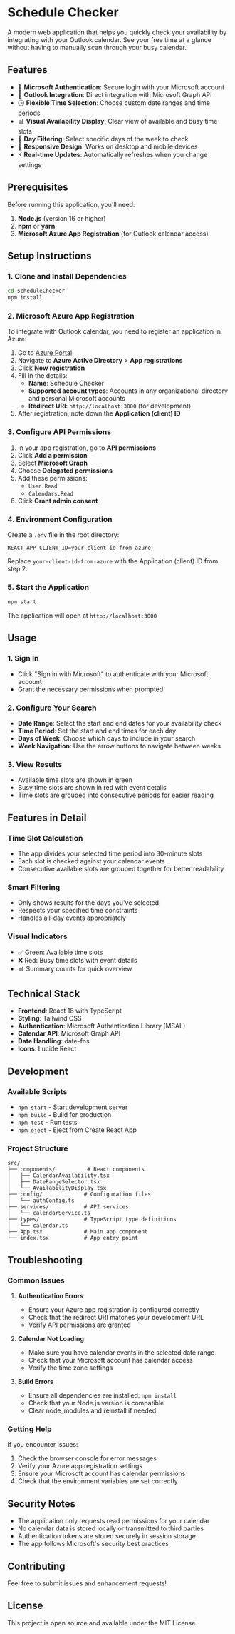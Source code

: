 # Schedule Checker

A modern web application that helps you quickly check your availability by integrating with your Outlook calendar. See your free time at a glance without having to manually scan through your busy calendar.

## Features

- 🔐 **Microsoft Authentication**: Secure login with your Microsoft account
- 📅 **Outlook Integration**: Direct integration with Microsoft Graph API
- 🕒 **Flexible Time Selection**: Choose custom date ranges and time periods
- 📊 **Visual Availability Display**: Clear view of available and busy time slots
- 🎯 **Day Filtering**: Select specific days of the week to check
- 📱 **Responsive Design**: Works on desktop and mobile devices
- ⚡ **Real-time Updates**: Automatically refreshes when you change settings

## Prerequisites

Before running this application, you'll need:

1. **Node.js** (version 16 or higher)
2. **npm** or **yarn**
3. **Microsoft Azure App Registration** (for Outlook calendar access)

## Setup Instructions

### 1. Clone and Install Dependencies

```bash
cd scheduleChecker
npm install
```

### 2. Microsoft Azure App Registration

To integrate with Outlook calendar, you need to register an application in Azure:

1. Go to [Azure Portal](https://portal.azure.com)
2. Navigate to **Azure Active Directory** > **App registrations**
3. Click **New registration**
4. Fill in the details:
   - **Name**: Schedule Checker
   - **Supported account types**: Accounts in any organizational directory and personal Microsoft accounts
   - **Redirect URI**: `http://localhost:3000` (for development)
5. After registration, note down the **Application (client) ID**

### 3. Configure API Permissions

1. In your app registration, go to **API permissions**
2. Click **Add a permission**
3. Select **Microsoft Graph**
4. Choose **Delegated permissions**
5. Add these permissions:
   - `User.Read`
   - `Calendars.Read`
6. Click **Grant admin consent**

### 4. Environment Configuration

Create a `.env` file in the root directory:

```env
REACT_APP_CLIENT_ID=your-client-id-from-azure
```

Replace `your-client-id-from-azure` with the Application (client) ID from step 2.

### 5. Start the Application

```bash
npm start
```

The application will open at `http://localhost:3000`

## Usage

### 1. Sign In
- Click "Sign in with Microsoft" to authenticate with your Microsoft account
- Grant the necessary permissions when prompted

### 2. Configure Your Search
- **Date Range**: Select the start and end dates for your availability check
- **Time Period**: Set the start and end times for each day
- **Days of Week**: Choose which days to include in your search
- **Week Navigation**: Use the arrow buttons to navigate between weeks

### 3. View Results
- Available time slots are shown in green
- Busy time slots are shown in red with event details
- Time slots are grouped into consecutive periods for easier reading

## Features in Detail

### Time Slot Calculation
- The app divides your selected time period into 30-minute slots
- Each slot is checked against your calendar events
- Consecutive available slots are grouped together for better readability

### Smart Filtering
- Only shows results for the days you've selected
- Respects your specified time constraints
- Handles all-day events appropriately

### Visual Indicators
- ✅ Green: Available time slots
- ❌ Red: Busy time slots with event details
- 📊 Summary counts for quick overview

## Technical Stack

- **Frontend**: React 18 with TypeScript
- **Styling**: Tailwind CSS
- **Authentication**: Microsoft Authentication Library (MSAL)
- **Calendar API**: Microsoft Graph API
- **Date Handling**: date-fns
- **Icons**: Lucide React

## Development

### Available Scripts

- `npm start` - Start development server
- `npm build` - Build for production
- `npm test` - Run tests
- `npm eject` - Eject from Create React App

### Project Structure

```
src/
├── components/          # React components
│   ├── CalendarAvailability.tsx
│   ├── DateRangeSelector.tsx
│   └── AvailabilityDisplay.tsx
├── config/             # Configuration files
│   └── authConfig.ts
├── services/           # API services
│   └── calendarService.ts
├── types/              # TypeScript type definitions
│   └── calendar.ts
├── App.tsx             # Main app component
└── index.tsx           # App entry point
```

## Troubleshooting

### Common Issues

1. **Authentication Errors**
   - Ensure your Azure app registration is configured correctly
   - Check that the redirect URI matches your development URL
   - Verify API permissions are granted

2. **Calendar Not Loading**
   - Make sure you have calendar events in the selected date range
   - Check that your Microsoft account has calendar access
   - Verify the time zone settings

3. **Build Errors**
   - Ensure all dependencies are installed: `npm install`
   - Check that your Node.js version is compatible
   - Clear node_modules and reinstall if needed

### Getting Help

If you encounter issues:

1. Check the browser console for error messages
2. Verify your Azure app registration settings
3. Ensure your Microsoft account has calendar permissions
4. Check that the environment variables are set correctly

## Security Notes

- The application only requests read permissions for your calendar
- No calendar data is stored locally or transmitted to third parties
- Authentication tokens are stored securely in session storage
- The app follows Microsoft's security best practices

## Contributing

Feel free to submit issues and enhancement requests!

## License

This project is open source and available under the MIT License. 